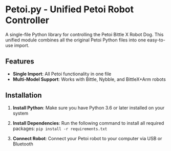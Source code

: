 # Petoi.py - Unified Petoi Robot Controller

A single-file Python library for controlling the Petoi Bittle X Robot Dog. This unified module combines all the original Petoi Python files into one easy-to-use import.

## Features

- **Single Import**: All Petoi functionality in one file
- **Multi-Model Support**: Works with Bittle, Nybble, and BittleX+Arm robots

## Installation

1. **Install Python**: Make sure you have Python 3.6 or later installed on your system

2. **Install Dependencies**: Run the following command to install all required packages: `pip install -r requirements.txt`

3. **Connect Robot**: Connect your Petoi robot to your computer via USB or Bluetooth
